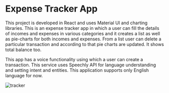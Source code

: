 # Expense Tracker App

This project is developed in React and uses Material UI and charting libraries.
This is an expense tracker app in which a user can fill the details of incomes and expenses in various categories and it creates a list as well as pie-charts for both incomes and expenses. From a list user can delete a particular transaction and according to that pie charts are updated. It shows total balance too. 


This app has a voice functionality using which a user can create a transaction. This service uses Speechly API for language understanding and setting intent and entities. This application supports only English language for now. 

![tracker](https://user-images.githubusercontent.com/66625005/109349170-86b1df00-789b-11eb-86a1-75dafceb1544.gif)
